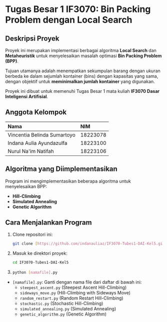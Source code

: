 # Tugas Besar 1 IF3070: Bin Packing Problem dengan Local Search

## Deskripsi Proyek

Proyek ini merupakan implementasi berbagai algoritma **Local Search** dan **Metaheuristik** untuk menyelesaikan masalah optimasi **Bin Packing Problem (BPP)**.

Tujuan utamanya adalah menempatkan sekumpulan barang dengan ukuran berbeda ke dalam sejumlah kontainer (bins) dengan kapasitas yang sama, dengan objektif untuk **meminimalkan jumlah kontainer** yang digunakan.

Proyek ini dibuat untuk memenuhi Tugas Besar 1 mata kuliah **IF3070 Dasar Inteligensi Artifisial**.

## Anggota Kelompok

| Nama | NIM |
| :--- | :--- |
| Vincentia Belinda Sumartoyo | 18223078 |
| Indana Aulia Ayundazulfa | 18223100 |
| Nurul Na'im Natifah | 18223106 |

## Algoritma yang Diimplementasikan

Program ini mengimplementasikan beberapa algoritma untuk menyelesaikan BPP:

* **Hill-Climbing**
* **Simulated Annealing**
* **Genetic Algorithm**

## Cara Menjalankan Program

1.  Clone repositori ini:
    ```bash
    git clone [https://github.com/indanauliaz/IF3070-Tubes1-DAI-Kel5.git]
    ```
2.  Masuk ke direktori proyek:
    ```bash
    cd IF3070-Tubes1-DAI-Kel5
    ```
3.  ```bash
    python [namafile].py
    ```

* `[namafile].py`: Ganti dengan nama file dari daftar di bawah ini:
    * `steepest_ascent.py` (Steepest Ascent Hill-Climbing)
    * `sideways_move.py` (Hill-Climbing with Sideways Move)
    * `random_restart.py` (Random Restart Hill-Climbing)
    * `stochastic.py` (Stochastic Hill-Climbing)
    * `simulated_annealing.py` (Simulated Annealing)
    * `genetic_algorithm.py` (Genetic Algorithm)
